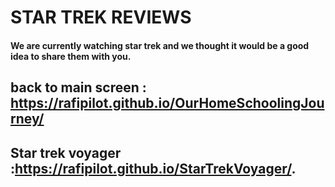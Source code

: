 # STAR TREK REVIEWS
#### We are currently watching star trek and we thought it would be a good idea to share them with you. 
## back to main screen : https://rafipilot.github.io/OurHomeSchoolingJourney/
## Star trek voyager :https://rafipilot.github.io/StarTrekVoyager/.
